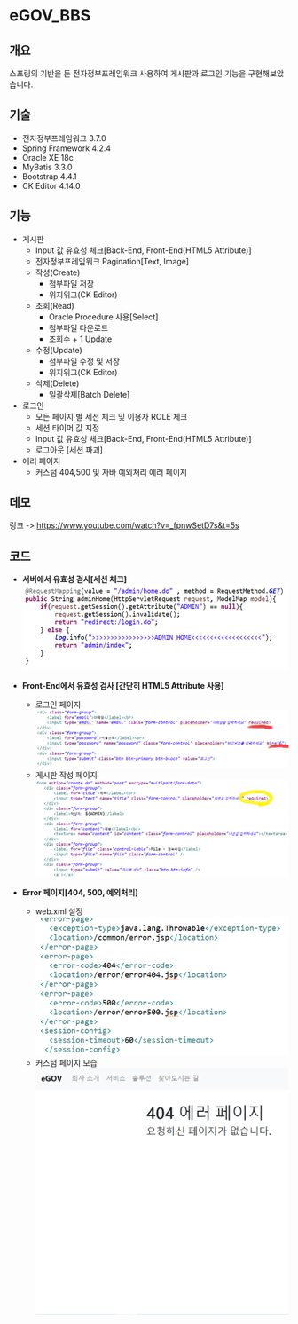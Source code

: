# eGOV_BBS


## 개요
스프링의 기반을 둔 전자정부프레임워크 사용하여 게시판과 로그인 기능을 구현해보았습니다. 

## 기술
* 전자정부프레임워크 3.7.0
* Spring Framework 4.2.4
* Oracle XE 18c
* MyBatis 3.3.0
* Bootstrap 4.4.1
* CK Editor 4.14.0

## 기능
* 게시판
    * Input 값 유효성 체크[Back-End, Front-End(HTML5 Attribute)]
    * 전자정부프레임워크 Pagination[Text, Image]
    * 작성(Create)
        * 첨부파일 저장
        * 위지위그(CK Editor)
    * 조회(Read)
        * Oracle Procedure 사용[Select]
        * 첨부파일 다운로드
        * 조회수 + 1 Update
    * 수정(Update)
        * 첨부파일 수정 및 저장
        * 위지위그(CK Editor)
    * 삭제(Delete)
        * 일괄삭제[Batch Delete]
* 로그인
    * 모든 페이지 별 세션 체크 및 이용자 ROLE 체크
    * 세션 타이머 값 지정
    * Input 값 유효성 체크[Back-End, Front-End(HTML5 Attribute)]
    * 로그아웃 [세션 파괴]
* 에러 페이지
    * 커스텀 404,500 및 자바 예외처리 에러 페이지
    
## 데모
링크 -> https://www.youtube.com/watch?v=_fpnwSetD7s&t=5s
    
## 코드
* **서버에서 유효성 검사[세션 체크]**
![설명](media/backend_check.png)

* **Front-End에서 유효성 검사 [간단히 HTML5 Attribute 사용]**
    * 로그인 페이지
![](media/frontend_check_login.png)
    * 게시판 작성 페이지
![](media/frontend_check_create.png)

* **Error 페이지[404, 500, 예외처리]**
    * web.xml 설정
![](media/error.png)
    * 커스텀 페이지 모습
![](media/404_error.png)
